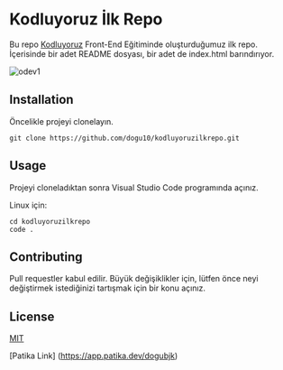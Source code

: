 # Kodluyoruz İlk Repo

Bu repo [Kodluyoruz](https://www.kodluyoruz.org/) Front-End Eğitiminde oluşturduğumuz ilk repo. İçerisinde bir adet README dosyası, bir adet de index.html barındırıyor.

![odev1](https://user-images.githubusercontent.com/108194895/180425007-4734f52f-d6f0-430a-a5eb-899fbb7888b5.JPG)



## Installation

Öncelikle projeyi clonelayın.

```
git clone https://github.com/dogu10/kodluyoruzilkrepo.git
```

## Usage

Projeyi cloneladıktan sonra Visual Studio Code programında açınız.

Linux için:
```
cd kodluyoruzilkrepo
code .
```

## Contributing

Pull requestler kabul edilir. Büyük değişiklikler için, lütfen önce neyi değiştirmek istediğinizi tartışmak için bir konu açınız.

## License

[MIT](https://choosealicense.com/licenses/mit/)

[Patika Link] (https://app.patika.dev/dogubjk)
